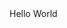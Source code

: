<body>
<html>Hello World</html>
<div class = "preloader">
<script>
    var loader = document.getElementById("preloader");
    window.addEventListener("load", function(){
        loader.style.display = "none";
    })
</script>
</div>
</body>